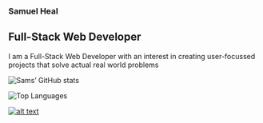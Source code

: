 ### Samuel Heal
## Full-Stack Web Developer

I am a Full-Stack Web Developer with an interest in creating user-focussed projects that solve actual real world problems

![Sams’ GitHub stats](https://github-readme-stats.vercel.app/api?username=SamuelHeal&theme=dracula&show_icons=true&count_private=true "Sams’ GutHub Stats")

![Top Languages](https://github-readme-stats.vercel.app/api/top-langs/?username=SamuelHeal&theme=dracula "Sams’ Top Languages Card")

<a href="https://www.linkedin.com/in/samuelheal"> ![alt text](https://img.shields.io/badge/-LinkedIn-0e76a8?style=plastic&logo=linkedIn)</a>
<!--
**SamuelHeal/SamuelHeal** is a ✨ _special_ ✨ repository because its `README.md` (this file) appears on your GitHub profile.

Here are some ideas to get you started:

- 🔭 I’m currently working on ...
- 🌱 I’m currently learning ...
- 👯 I’m looking to collaborate on ...
- 🤔 I’m looking for help with ...
- 💬 Ask me about ...
- 📫 How to reach me: ...
- 😄 Pronouns: ...
- ⚡ Fun fact: ...
-->
